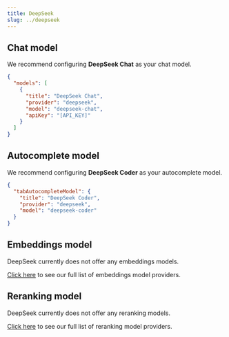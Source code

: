 ```yaml
---
title: DeepSeek
slug: ../deepseek
---
```


## Chat model

We recommend configuring **DeepSeek Chat** as your chat model.

```json title="config.json"
{
  "models": [
    {
      "title": "DeepSeek Chat",
      "provider": "deepseek",
      "model": "deepseek-chat",
      "apiKey": "[API_KEY]"
    }
  ]
}
```

## Autocomplete model

We recommend configuring **DeepSeek Coder** as your autocomplete model.

```json title="config.json"
{
  "tabAutocompleteModel": {
    "title": "DeepSeek Coder",
    "provider": "deepseek",
    "model": "deepseek-coder"
  }
}
```

## Embeddings model

DeepSeek currently does not offer any embeddings models.

[Click here](../../model-types/embeddings.md) to see our full list of embeddings model providers.

## Reranking model

DeepSeek currently does not offer any reranking models.

[Click here](../../model-types/reranking.md) to see our full list of reranking model providers.
